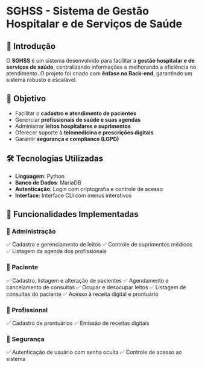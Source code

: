 # SGHSS - Sistema de Gestão Hospitalar e de Serviços de Saúde

## 📌 Introdução
O **SGHSS** é um sistema desenvolvido para facilitar a **gestão hospitalar e de serviços de saúde**, centralizando informações e melhorando a eficiência no atendimento. O projeto foi criado com **ênfase no Back-end**, garantindo um sistema robusto e escalável.

## 🎯 Objetivo
- Facilitar o **cadastro e atendimento de pacientes**
- Gerenciar **profissionais de saúde e suas agendas**
- Administrar **leitos hospitalares e suprimentos**
- Oferecer suporte à **telemedicina e prescrições digitais**
- Garantir **segurança e compliance (LGPD)**

## 🛠️ Tecnologias Utilizadas
- **Linguagem**: Python
- **Banco de Dados**: MariaDB
- **Autenticação**: Login com criptografia e controle de acesso
- **Interface**: Interface CLI com menus interativos

## 📌 Funcionalidades Implementadas

### 🔹 Administração
✅ Cadastro e gerenciamento de leitos
✅ Controle de suprimentos médicos
✅ Listagem da agenda dos profissionais

### 🔹 Paciente
✅ Cadastro, listagem e alteração de pacientes
✅ Agendamento e cancelamento de consultas
✅ Ocupar e desocupar leitos
✅ Listagem de consultas do paciente
✅ Acesso à receita digital e prontuário

### 🔹 Profissional
✅ Cadastro de prontuários
✅ Emissão de receitas digitais

### 🔹 Segurança
✅ Autenticação de usuário com senha oculta
✅ Controle de acesso ao sistema
